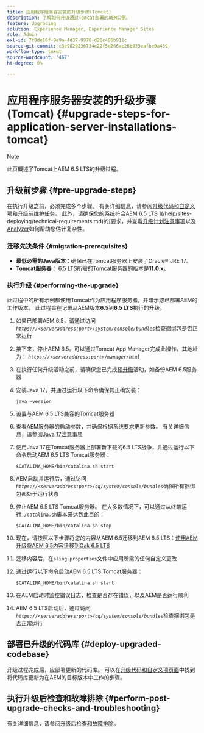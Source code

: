 ```yaml
---
title: 应用程序服务器安装的升级步骤(Tomcat)
description: 了解如何升级通过Tomcat部署的AEM实例。
feature: Upgrading
solution: Experience Manager, Experience Manager Sites
role: Admin
exl-id: 7f8de16f-9e9a-4d37-9978-d26c496b911c
source-git-commit: c3e9029236734e22f5d266ac26b923eafbe0a459
workflow-type: tm+mt
source-wordcount: '467'
ht-degree: 0%

---
```


# 应用程序服务器安装的升级步骤(Tomcat) {#upgrade-steps-for-application-server-installations-tomcat}

>[!NOTE]
>
>此页概述了Tomcat上AEM 6.5 LTS的升级过程。

## 升级前步骤 {#pre-upgrade-steps}

在执行升级之前，必须完成多个步骤。 有关详细信息，请参阅[升级代码和自定义项](/help/sites-deploying/upgrading-code-and-customizations.md)和[升级前维护任务](/help/sites-deploying/pre-upgrade-maintenance-tasks.md)。 此外，请确保您的系统符合AEM 6.5 LTS ](/help/sites-deploying/technical-requirements.md)的[要求，并查看[升级计划注意事项](/help/sites-deploying/upgrade-planning.md)以及[Analyzer](/help/sites-deploying/pattern-detector.md)如何帮助您估计复杂性。


### 迁移先决条件 {#migration-prerequisites}

* **最低必需的Java版本**：确保已在Tomcat服务器上安装了Oracle® JRE 17。
* **Tomcat服务器**： 6.5 LTS所需的Tomcat服务器的版本是&#x200B;**11.0.x**。

### 执行升级 {#performing-the-upgrade}

此过程中的所有示例都使用Tomcat作为应用程序服务器，并暗示您已部署AEM的工作版本。 此过程旨在记录从AEM版本&#x200B;**6.5**&#x200B;到&#x200B;**6.5 LTS**&#x200B;执行的升级。

1. 如果已部署AEM 6.5，请通过访问&#x200B;*`https://<serveraddress:port>/system/console/bundles`*&#x200B;检查捆绑包是否正常运行
1. 接下来，停止AEM 6.5。可以通过Tomcat App Manager完成此操作，其地址为： *`https://<serveraddress:port>/manager/html`*
1. 在执行任何升级活动之前，请确保您已完成[预升级](#pre-upgrade-steps)活动，如备份AEM 6.5服务器
1. 安装Java 17，并通过运行以下命令确保其正确安装：

   ```
   java –version
   ```

1. 设置与AEM 6.5 LTS兼容的Tomcat服务器
1. 查看AEM服务器的启动参数，并确保根据系统要求更新参数。 有关详细信息，请参阅[Java 17注意事项](/help/sites-deploying/custom-standalone-install.md#java-17-considerations-java-considerations)
1. 使用Java 17在Tomcat服务器上部署新下载的6.5 LTS战争，并通过运行以下命令启动AEM 6.5 LTS Tomcat服务器：

   ```
   $CATALINA_HOME/bin/catalina.sh start
   ```

1. AEM启动并运行后，通过访问&#x200B;*`https://<serveraddress:port>/cq/system/console/bundles`*&#x200B;确保所有捆绑包都处于运行状态
1. 停止AEM 6.5 LTS Tomcat服务器。 在大多数情况下，可以通过从终端运行`./catalina.sh`脚本来达到此目的：

   ```
   $CATALINA_HOME/bin/catalina.sh stop
   ```

1. 现在，请按照以下步骤将您的内容从AEM 6.5迁移到AEM 6.5 LTS：[使用AEM升级将AEM 6.5内容迁移到Oak 6.5 LTS](/help/sites-deploying/aem-65-to-aem-65lts-content-migration-using-oak-upgrade.md)
1. 迁移内容后，在`sling.properties`文件中应用所需的任何自定义更改
1. 通过运行以下命令启动AEM 6.5 LTS Tomcat服务器：

   ```
   $CATALINA_HOME/bin/catalina.sh start
   ```

1. 在AEM启动时监控错误日志，检查是否存在错误，以及AEM是否运行顺利
1. AEM 6.5 LTS启动后，通过访问&#x200B;*`https://<serveraddress:port>/cq/system/console/bundles`*&#x200B;检查捆绑包是否正常运行

## 部署已升级的代码库 {#deploy-upgraded-codebase}

升级过程完成后，应部署更新的代码库。 可以在[升级代码和自定义项页面](/help/sites-deploying/upgrading-code-and-customizations.md)中找到将代码库更新为在AEM的目标版本中工作的步骤。

## 执行升级后检查和故障排除 {#perform-post-upgrade-checks-and-troubleshooting}

有关详细信息，请参阅[升级后检查和故障排除](/help/sites-deploying/post-upgrade-checks-and-troubleshooting.md)。
